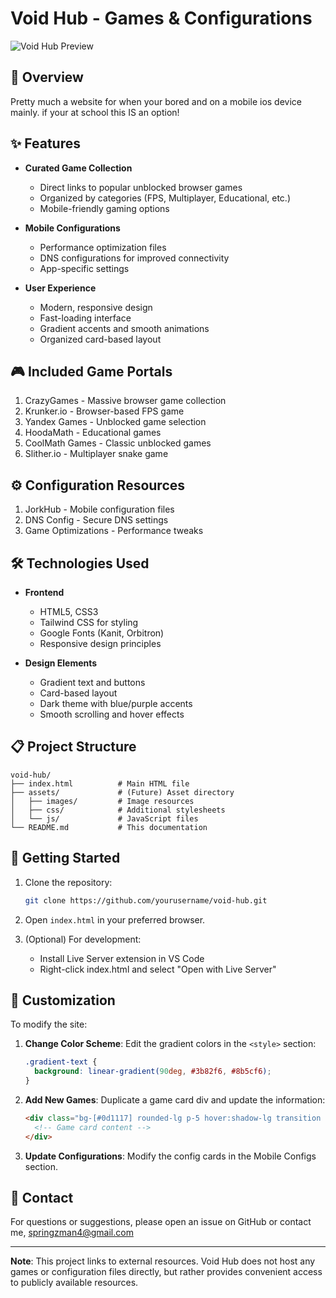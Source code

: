 # Void Hub - Games & Configurations

![Void Hub Preview]([https://i.imgur.com/placeholder.png](https://imgur.com/a/3SmuY4D))

## 🌌 Overview

Pretty much a website for when your bored and on a mobile ios device mainly. if your at school this IS an option!

## ✨ Features

- **Curated Game Collection**
  - Direct links to popular unblocked browser games
  - Organized by categories (FPS, Multiplayer, Educational, etc.)
  - Mobile-friendly gaming options

- **Mobile Configurations**
  - Performance optimization files
  - DNS configurations for improved connectivity
  - App-specific settings

- **User Experience**
  - Modern, responsive design
  - Fast-loading interface
  - Gradient accents and smooth animations
  - Organized card-based layout

## 🎮 Included Game Portals

1. CrazyGames - Massive browser game collection
2. Krunker.io - Browser-based FPS game
3. Yandex Games - Unblocked game selection
4. HoodaMath - Educational games
5. CoolMath Games - Classic unblocked games
6. Slither.io - Multiplayer snake game

## ⚙️ Configuration Resources

1. JorkHub - Mobile configuration files
2. DNS Config - Secure DNS settings
3. Game Optimizations - Performance tweaks

## 🛠️ Technologies Used

- **Frontend**
  - HTML5, CSS3
  - Tailwind CSS for styling
  - Google Fonts (Kanit, Orbitron)
  - Responsive design principles

- **Design Elements**
  - Gradient text and buttons
  - Card-based layout
  - Dark theme with blue/purple accents
  - Smooth scrolling and hover effects

## 📋 Project Structure

```
void-hub/
├── index.html          # Main HTML file
├── assets/             # (Future) Asset directory
│   ├── images/         # Image resources
│   ├── css/            # Additional stylesheets
│   └── js/             # JavaScript files
└── README.md           # This documentation
```

## 🚀 Getting Started

1. Clone the repository:
   ```bash
   git clone https://github.com/yourusername/void-hub.git
   ```

2. Open `index.html` in your preferred browser.

3. (Optional) For development:
   - Install Live Server extension in VS Code
   - Right-click index.html and select "Open with Live Server"

## 🌟 Customization

To modify the site:

1. **Change Color Scheme**:
   Edit the gradient colors in the `<style>` section:
   ```css
   .gradient-text {
     background: linear-gradient(90deg, #3b82f6, #8b5cf6);
   }
   ```

2. **Add New Games**:
   Duplicate a game card div and update the information:
   ```html
   <div class="bg-[#0d1117] rounded-lg p-5 hover:shadow-lg transition duration-300 border border-gray-800">
     <!-- Game card content -->
   </div>
   ```

3. **Update Configurations**:
   Modify the config cards in the Mobile Configs section.



## 📧 Contact

For questions or suggestions, please open an issue on GitHub or contact me, springzman4@gmail.com 

---

**Note**: This project links to external resources. Void Hub does not host any games or configuration files directly, but rather provides convenient access to publicly available resources.

